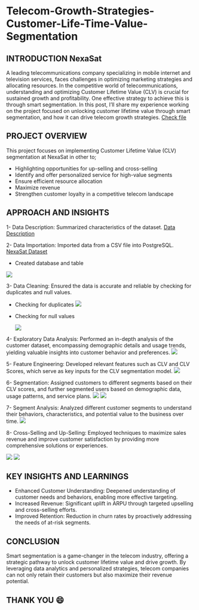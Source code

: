 # Telecom-Growth-Strategies-Customer-Life-Time-Value-Segmentation
## INTRODUCTION NexaSat 
A leading telecommunications company specializing in mobile internet and television services, faces challenges in optimizing marketing strategies and allocating resources. In the competitive world of telecommunications, understanding and optimizing Customer Lifetime Value (CLV) is crucial for sustained growth and profitability. One effective strategy to achieve this is through smart segmentation. In this post, I’ll share my experience working on the project focused on unlocking customer lifetime value through smart segmentation, and how it can drive telecom growth strategies. [Check file](TELECOM_GROWTH_STRATEGIES.pdf)
 
## PROJECT OVERVIEW 
This project focuses on implementing Customer Lifetime Value (CLV) segmentation at NexaSat in other to;
- Highlighting opportunities for up-selling and cross-selling
- Identify and offer personalized service for high-value segments
- Ensure efficient resource allocation
- Maximize revenue
- Strengthen customer loyalty in a competitive telecom landscape
## APPROACH AND INSIGHTS
1- Data Description: Summarized characteristics of the dataset. [Data Description](DATA_DESCRIPTION.pdf)

2- Data Importation: Imported data from a CSV file into PostgreSQL. [NexaSat Dataset](NexaSatData.csv)
- Created database and table
  
![](NexaSat_table.PNG)

3- Data Cleaning: Ensured the data is accurate and reliable by checking for duplicates and null values.
- Checking for duplicates
![](No_duplicates.PNG)


- Checking for null values

   ![](No_null.PNG)

4- Exploratory Data Analysis: Performed an in-depth analysis of the customer dataset, encompassing demographic details and usage trends, yielding valuable insights into customer behavior and preferences.
![](EDA_nexasat.PNG)

5- Feature Engineering: Developed relevant features such as CLV and CLV Scores, which serve as key inputs for the CLV segmentation model.
![](clv_score.PNG)

6- Segmentation: Assigned customers to different segments based on their CLV scores, and further segmented users based on demographic data, usage patterns, and service plans.
![](existing_customers.PNG)
![](clv_score_segment.PNG)

7- Segment Analysis: Analyzed different customer segments to understand their behaviors, characteristics, and potential value to the business over time.
![](SEGMENT_ANALYSIS.PNG)

8- Cross-Selling and Up-Selling: Employed techniques to maximize sales revenue and improve customer satisfaction by providing more comprehensive solutions or experiences.

![](cross_and_upselling.PNG)
![](crossandupselling.PNG)

## KEY INSIGHTS AND LEARNINGS
- Enhanced Customer Understanding: Deepened understanding of customer needs and behaviors, enabling more effective targeting.
- Increased Revenue: Significant uplift in ARPU through targeted upselling and cross-selling efforts.
- Improved Retention: Reduction in churn rates by proactively addressing the needs of at-risk segments.

## CONCLUSION 
Smart segmentation is a game-changer in the telecom industry, offering a strategic pathway to unlock customer lifetime value and drive growth. By leveraging data analytics and personalized strategies, telecom companies can not only retain their customers but also maximize their revenue potential.

## THANK YOU :smile:

